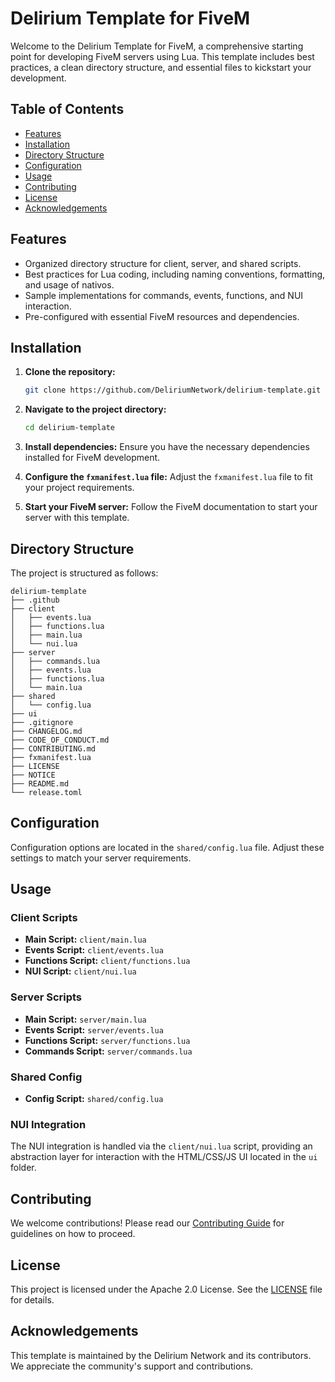# Delirium Template for FiveM

Welcome to the Delirium Template for FiveM, a comprehensive starting point for developing FiveM servers using Lua. This template includes best practices, a clean directory structure, and essential files to kickstart your development.

## Table of Contents

- [Features](#features)
- [Installation](#installation)
- [Directory Structure](#directory-structure)
- [Configuration](#configuration)
- [Usage](#usage)
- [Contributing](#contributing)
- [License](#license)
- [Acknowledgements](#acknowledgements)

## Features

- Organized directory structure for client, server, and shared scripts.
- Best practices for Lua coding, including naming conventions, formatting, and usage of nativos.
- Sample implementations for commands, events, functions, and NUI interaction.
- Pre-configured with essential FiveM resources and dependencies.

## Installation

1. **Clone the repository:**
    ```sh
    git clone https://github.com/DeliriumNetwork/delirium-template.git resource-name
    ```

2. **Navigate to the project directory:**
    ```sh
    cd delirium-template
    ```

3. **Install dependencies:**
   Ensure you have the necessary dependencies installed for FiveM development.

4. **Configure the `fxmanifest.lua` file:**
   Adjust the `fxmanifest.lua` file to fit your project requirements.

5. **Start your FiveM server:**
   Follow the FiveM documentation to start your server with this template.

## Directory Structure

The project is structured as follows:

```
delirium-template
├── .github
├── client
│   ├── events.lua
│   ├── functions.lua
│   ├── main.lua
│   └── nui.lua
├── server
│   ├── commands.lua
│   ├── events.lua
│   ├── functions.lua
│   └── main.lua
├── shared
│   └── config.lua
├── ui
├── .gitignore
├── CHANGELOG.md
├── CODE_OF_CONDUCT.md
├── CONTRIBUTING.md
├── fxmanifest.lua
├── LICENSE
├── NOTICE
├── README.md
└── release.toml
```

## Configuration

Configuration options are located in the `shared/config.lua` file. Adjust these settings to match your server requirements.

## Usage

### Client Scripts

- **Main Script:** `client/main.lua`
- **Events Script:** `client/events.lua`
- **Functions Script:** `client/functions.lua`
- **NUI Script:** `client/nui.lua`

### Server Scripts

- **Main Script:** `server/main.lua`
- **Events Script:** `server/events.lua`
- **Functions Script:** `server/functions.lua`
- **Commands Script:** `server/commands.lua`

### Shared Config

- **Config Script:** `shared/config.lua`

### NUI Integration

The NUI integration is handled via the `client/nui.lua` script, providing an abstraction layer for interaction with the HTML/CSS/JS UI located in the `ui` folder.

## Contributing

We welcome contributions! Please read our [Contributing Guide](CONTRIBUTING.md) for guidelines on how to proceed.

## License

This project is licensed under the Apache 2.0 License. See the [LICENSE](LICENSE) file for details.

## Acknowledgements

This template is maintained by the Delirium Network and its contributors. We appreciate the community's support and contributions.